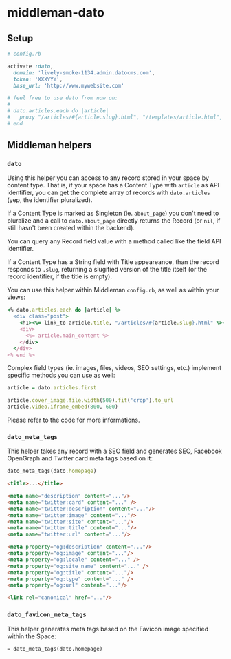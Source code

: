 # middleman-dato

## Setup

```ruby
# config.rb

activate :dato,
  domain: 'lively-smoke-1134.admin.datocms.com',
  token: 'XXXYYY',
  base_url: 'http://www.mywebsite.com'

# feel free to use dato from now on:
#
# dato.articles.each do |article|
#   proxy "/articles/#{article.slug}.html", "/templates/article.html", locals: { article: article }
# end
```

## Middleman helpers

### `dato`

Using this helper you can access to any record stored in your space by content type. 
That is, if your space has a Content Type with `article` as API identifier, you can get 
the complete array of records with `dato.articles` (yep, the identifier pluralized). 

If a Content Type is marked as Singleton (ie. `about_page`) you don't need to pluralize and 
a call to `dato.about_page` directly returns the Record (or `nil`, if still hasn't been created
within the backend).

You can query any Record field value with a method called like the field API identifier.

If a Content Type has a String field with Title appeareance, than the record responds to `.slug`,
returning a slugified version of the title itself (or the record identifier, if the title is empty).

You can use this helper within Middleman `config.rb`, as well as within your views:

```ruby
<% dato.articles.each do |article| %>
  <div class="post">
    <h1><%= link_to article.title, "/articles/#{article.slug}.html" %></h1>
    <div>
      <%= article.main_content %>
    </div>
  </div>
<% end %>
```

Complex field types (ie. images, files, videos, SEO settings, etc.) implement specific methods 
you can use as well:

```ruby
article = dato.articles.first

article.cover_image.file.width(500).fit('crop').to_url
article.video.iframe_embed(800, 600)
```

Please refer to the code for more informations.

### `dato_meta_tags`

This helper takes any record with a SEO field and generates SEO, Facebook OpenGraph and Twitter card meta tags based on it:

```ruby
dato_meta_tags(dato.homepage)
```

```html
<title>...</title>

<meta name="description" content="..."/>
<meta name="twitter:card" content="..." />
<meta name="twitter:description" content="..."/>
<meta name="twitter:image" content="..."/>
<meta name="twitter:site" content="..."/>
<meta name="twitter:title" content="..."/>
<meta name="twitter:url" content="..."/>

<meta property="og:description" content="..."/>
<meta property="og:image" content="..."/>
<meta property="og:locale" content="..." />
<meta property="og:site_name" content="..." />
<meta property="og:title" content="..."/>
<meta property="og:type" content="..." />
<meta property="og:url" content="..."/>

<link rel="canonical" href="..."/>
```

### `dato_favicon_meta_tags`

This helper generates meta tags based on the Favicon image specified within the Space:

```
= dato_meta_tags(dato.homepage)
```
